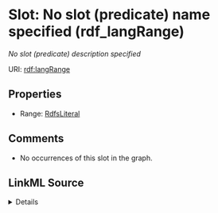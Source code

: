 

# Slot: No slot (predicate) name specified (rdf_langRange)


_No slot (predicate) description specified_







URI: [rdf:langRange](http://www.w3.org/1999/02/22-rdf-syntax-ns#langRange)



<!-- no inheritance hierarchy -->








## Properties

* Range: [RdfsLiteral](../classes/RdfsLiteral.md)





## Comments

* No occurrences of this slot in the graph.



## LinkML Source

<details>

```yaml
name: rdf_langRange
description: No slot (predicate) description specified
title: No slot (predicate) name specified
comments:
- No occurrences of this slot in the graph.
from_schema: fio-kg
rank: 1000
slot_uri: rdf:langRange
alias: rdf_langRange
range: rdfs_Literal

```
</details>
